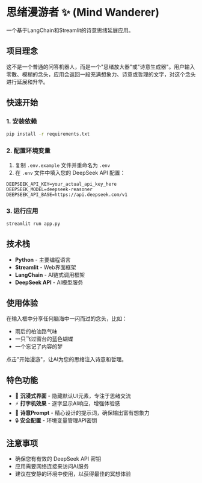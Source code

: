 # 思绪漫游者 ✨ (Mind Wanderer)

一个基于LangChain和Streamlit的诗意思绪延展应用。

## 项目理念

这不是一个普通的问答机器人，而是一个"思绪放大器"或"诗意生成器"。用户输入零散、模糊的念头，应用会返回一段充满想象力、诗意或哲理的文字，对这个念头进行延展和升华。

## 快速开始

### 1. 安装依赖

```bash
pip install -r requirements.txt
```

### 2. 配置环境变量

1. 复制 `.env.example` 文件并重命名为 `.env`
2. 在 `.env` 文件中填入您的 DeepSeek API 配置：

```
DEEPSEEK_API_KEY=your_actual_api_key_here
DEEPSEEK_MODEL=deepseek-reasoner
DEEPSEEK_API_BASE=https://api.deepseek.com/v1
```

### 3. 运行应用

```bash
streamlit run app.py
```

## 技术栈

- **Python** - 主要编程语言
- **Streamlit** - Web界面框架
- **LangChain** - AI链式调用框架
- **DeepSeek API** - AI模型服务

## 使用体验

在输入框中分享任何脑海中一闪而过的念头，比如：
- 雨后的柏油路气味
- 一只飞过窗台的蓝色蝴蝶
- 一个忘记了内容的梦

点击"开始漫游"，让AI为您的思绪注入诗意和哲理。

## 特色功能

- 🎨 **沉浸式界面** - 隐藏默认UI元素，专注于思绪交流
- ⚡ **打字机效果** - 逐字显示AI响应，增强体验感
- 🌟 **诗意Prompt** - 精心设计的提示词，确保输出富有想象力
- 🔒 **安全配置** - 环境变量管理API密钥

## 注意事项

- 确保您有有效的 DeepSeek API 密钥
- 应用需要网络连接来访问AI服务
- 建议在安静的环境中使用，以获得最佳的冥想体验

